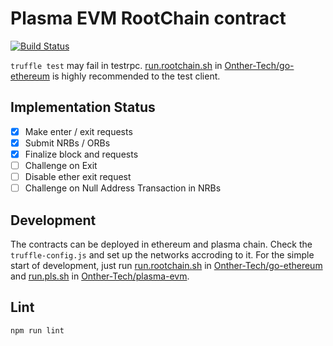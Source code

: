 # Plasma EVM RootChain contract

[![Build Status](https://travis-ci.org/Onther-Tech/plasma-evm-contracts.svg?branch=master)](https://travis-ci.org/Onther-Tech/plasma-evm-contracts)

`truffle test` may fail in testrpc.  [run.rootchain.sh](https://github.com/Onther-Tech/go-ethereum/blob/master/run.rootchain.sh) in [Onther-Tech/go-ethereum](https://github.com/Onther-Tech/go-ethereum) is highly recommended to the test client.

## Implementation Status

-   [x] Make enter / exit requests
-   [x] Submit NRBs / ORBs
-   [x] Finalize block and requests
-   [ ] Challenge on Exit
-   [ ] Disable ether exit request
-   [ ] Challenge on Null Address Transaction in NRBs

## Development

The contracts can be deployed in ethereum and plasma chain. Check the `truffle-config.js` and set up the networks accroding to it. For the simple start of development, just run [run.rootchain.sh](https://github.com/Onther-Tech/go-ethereum/blob/master/run.rootchain.sh) in [Onther-Tech/go-ethereum](https://github.com/Onther-Tech/go-ethereum) and [run.pls.sh](https://github.com/Onther-Tech/plasma-evm/blob/develop/run.pls.sh) in [Onther-Tech/plasma-evm](https://github.com/Onther-Tech/plasma-evm).

## Lint

```bash
npm run lint
```
